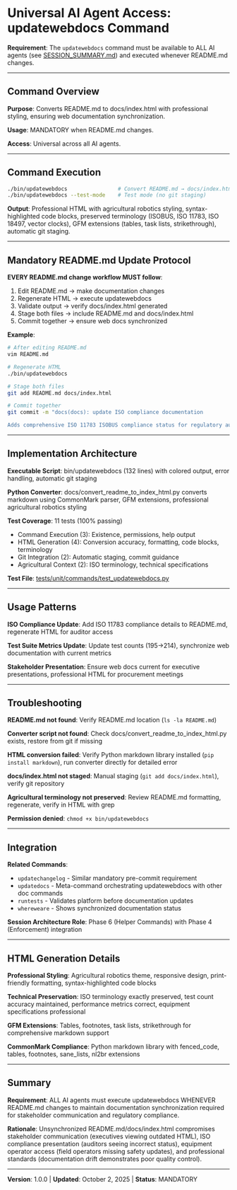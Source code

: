 # Universal AI Agent Access: updatewebdocs Command

**Requirement**: The `updatewebdocs` command must be available to ALL AI agents (see [SESSION_SUMMARY.md](../SESSION_SUMMARY.md#universal-ai-agents)) and executed whenever README.md changes.

---

## Command Overview

**Purpose**: Converts README.md to docs/index.html with professional styling, ensuring web documentation synchronization.

**Usage**: MANDATORY when README.md changes.

**Access**: Universal across all AI agents.

---

## Command Execution

```bash
./bin/updatewebdocs                # Convert README.md → docs/index.html
./bin/updatewebdocs --test-mode    # Test mode (no git staging)
```

**Output**: Professional HTML with agricultural robotics styling, syntax-highlighted code blocks, preserved terminology (ISOBUS, ISO 11783, ISO 18497, vector clocks), GFM extensions (tables, task lists, strikethrough), automatic git staging.

---

## Mandatory README.md Update Protocol

**EVERY README.md change workflow MUST follow**:

1. Edit README.md → make documentation changes
2. Regenerate HTML → execute updatewebdocs
3. Validate output → verify docs/index.html generated
4. Stage both files → include README.md and docs/index.html
5. Commit together → ensure web docs synchronized

**Example**:
```bash
# After editing README.md
vim README.md

# Regenerate HTML
./bin/updatewebdocs

# Stage both files
git add README.md docs/index.html

# Commit together
git commit -m "docs(docs): update ISO compliance documentation

Adds comprehensive ISO 11783 ISOBUS compliance status for regulatory auditing."
```

---

## Implementation Architecture

**Executable Script**: bin/updatewebdocs (132 lines) with colored output, error handling, automatic git staging

**Python Converter**: docs/convert_readme_to_index_html.py converts markdown using CommonMark parser, GFM extensions, professional agricultural robotics styling

**Test Coverage**: 11 tests (100% passing)
- Command Execution (3): Existence, permissions, help output
- HTML Generation (4): Conversion accuracy, formatting, code blocks, terminology
- Git Integration (2): Automatic staging, commit guidance
- Agricultural Context (2): ISO terminology, technical specifications

**Test File**: [tests/unit/commands/test_updatewebdocs.py](tests/unit/commands/test_updatewebdocs.py)

---

## Usage Patterns

**ISO Compliance Update**: Add ISO 11783 compliance details to README.md, regenerate HTML for auditor access

**Test Suite Metrics Update**: Update test counts (195→214), synchronize web documentation with current metrics

**Stakeholder Presentation**: Ensure web docs current for executive presentations, professional HTML for procurement meetings

---

## Troubleshooting

**README.md not found**: Verify README.md location (`ls -la README.md`)

**Converter script not found**: Check docs/convert_readme_to_index_html.py exists, restore from git if missing

**HTML conversion failed**: Verify Python markdown library installed (`pip install markdown`), run converter directly for detailed error

**docs/index.html not staged**: Manual staging (`git add docs/index.html`), verify git repository

**Agricultural terminology not preserved**: Review README.md formatting, regenerate, verify in HTML with grep

**Permission denied**: `chmod +x bin/updatewebdocs`

---

## Integration

**Related Commands**:
- `updatechangelog` - Similar mandatory pre-commit requirement
- `updatedocs` - Meta-command orchestrating updatewebdocs with other doc commands
- `runtests` - Validates platform before documentation updates
- `whereweare` - Shows synchronized documentation status

**Session Architecture Role**: Phase 6 (Helper Commands) with Phase 4 (Enforcement) integration

---

## HTML Generation Details

**Professional Styling**: Agricultural robotics theme, responsive design, print-friendly formatting, syntax-highlighted code blocks

**Technical Preservation**: ISO terminology exactly preserved, test count accuracy maintained, performance metrics correct, equipment specifications professional

**GFM Extensions**: Tables, footnotes, task lists, strikethrough for comprehensive markdown support

**CommonMark Compliance**: Python markdown library with fenced_code, tables, footnotes, sane_lists, nl2br extensions

---

## Summary

**Requirement**: ALL AI agents must execute updatewebdocs WHENEVER README.md changes to maintain documentation synchronization required for stakeholder communication and regulatory compliance.

**Rationale**: Unsynchronized README.md/docs/index.html compromises stakeholder communication (executives viewing outdated HTML), ISO compliance presentation (auditors seeing incorrect status), equipment operator access (field operators missing safety updates), and professional standards (documentation drift demonstrates poor quality control).

---

**Version**: 1.0.0 | **Updated**: October 2, 2025 | **Status**: MANDATORY
